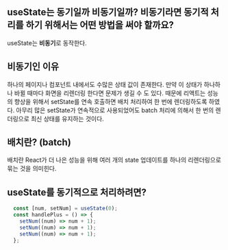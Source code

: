 ## useState는 동기일까 비동기일까? 비동기라면 동기적 처리를 하기 위해서는 어떤 방법을 써야 할까요?
useState는 **비동기**로 동작한다. 

## 비동기인 이유
하나의 페이지나 컴포넌트 내에서도 수많은 상태 값이 존재한다. 만약 이 상태가 하나하나 바뀔 때마다 화면을 리렌더링 한다면 문제가 생길 수 도 있다. 
때문에 리액트는 성능의 향상을 위해서 setState를 연속 호출하면 배치 처리하여 한 번에 렌더링하도록 하였다.
아무리 많은 setState가 연속적으로 사용되었어도 batch 처리에 의해서 한 번의 렌더링으로 최신 상태를 유지하는 것이다. 

## 배치란? (batch)
배치란 React가 더 나은 성능을 위해 여러 개의 state 업데이트를 하나의 리렌더링으로 묶는 것을 의미힌다. 

## useState를 동기적으로 처리하려면?
```jsx
  const [num, setNum] = useState(0);
  const handlePlus = () => {
    setNum((num) => num + 1);
    setNum((num) => num + 1);
    setNum((num) => num + 1);
  };
```
